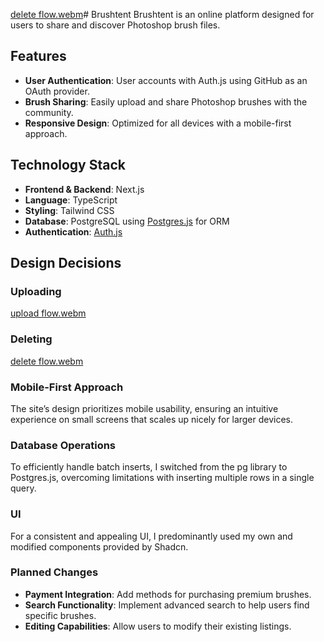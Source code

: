[delete flow.webm](https://github.com/user-attachments/assets/3176c84d-7c26-41e1-b9a6-dc22e048e875)# Brushtent
Brushtent is an online platform designed for users to share and discover Photoshop brush files. 

## Features
- **User Authentication**: User accounts with Auth.js using GitHub as an OAuth provider.
- **Brush Sharing**: Easily upload and share Photoshop brushes with the community.
- **Responsive Design**: Optimized for all devices with a mobile-first approach.

## Technology Stack
- **Frontend & Backend**: Next.js
- **Language**: TypeScript
- **Styling**: Tailwind CSS
- **Database**: PostgreSQL using [Postgres.js](https://github.com/porsager/postgres) for ORM
- **Authentication**: [Auth.js](https://authjs.dev)

## Design Decisions
### Uploading
[upload flow.webm](https://github.com/user-attachments/assets/fa3b0a3f-9fbd-4e73-b094-944f91e9a773)
### Deleting
[delete flow.webm](https://github.com/user-attachments/assets/6f11ce4f-2143-41e8-b0fd-afb6a0892a34)

### Mobile-First Approach
The site’s design prioritizes mobile usability, ensuring an intuitive experience on small screens that scales up nicely for larger devices.

### Database Operations
To efficiently handle batch inserts, I switched from the pg library to Postgres.js, overcoming limitations with inserting multiple rows in a single query.

### UI
For a consistent and appealing UI, I predominantly used my own and modified components provided by Shadcn.

### Planned Changes
- **Payment Integration**: Add methods for purchasing premium brushes.
- **Search Functionality**: Implement advanced search to help users find specific brushes.
- **Editing Capabilities**: Allow users to modify their existing listings.

